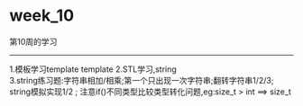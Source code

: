 # week_10
第10周的学习
**********************
1.模板学习template<typename T>  template<class T>
2.STL学习,string		
3.string练习题:字符串相加/相乘;第一个只出现一次字符串;翻转字符串1/2/3; 
 string模拟实现1/2 ; 注意if()不同类型比较类型转化问题,eg:size_t > int ==> size_t

